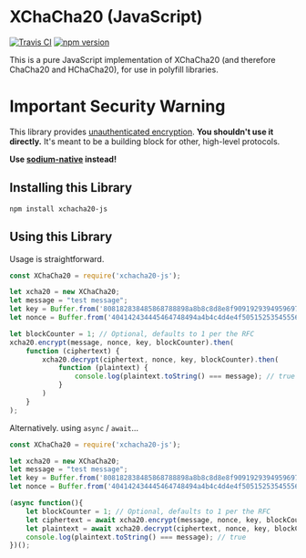 # XChaCha20 (JavaScript)

[![Travis CI](https://travis-ci.org/paragonie/xchacha20-js.svg?branch=master)](https://travis-ci.org/paragonie/xchacha20-js)
[![npm version](https://img.shields.io/npm/v/xchacha20-js.svg)](https://npm.im/xchacha20-js)

This is a pure JavaScript implementation of XChaCha20 (and therefore ChaCha20
and HChaCha20), for use in polyfill libraries.

# Important Security Warning

This library provides [unauthenticated encryption](https://tonyarcieri.com/all-the-crypto-code-youve-ever-written-is-probably-broken).
**You shouldn't use it directly.** It's meant to be a building block for other,
high-level protocols.

**Use [sodium-native](https://github.com/mafintosh/sodium-native) instead!**

## Installing this Library

```
npm install xchacha20-js
```

## Using this Library

Usage is straightforward.

```javascript
const XChaCha20 = require('xchacha20-js');

let xcha20 = new XChaCha20;
let message = "test message";
let key = Buffer.from('808182838485868788898a8b8c8d8e8f909192939495969798999a9b9c9d9e9f', 'hex');
let nonce = Buffer.from('404142434445464748494a4b4c4d4e4f5051525354555658', 'hex');

let blockCounter = 1; // Optional, defaults to 1 per the RFC
xcha20.encrypt(message, nonce, key, blockCounter).then(
    function (ciphertext) {
        xcha20.decrypt(ciphertext, nonce, key, blockCounter).then(
            function (plaintext) {
                console.log(plaintext.toString() === message); // true
            }
        )
    }
);
```

Alternatively. using `async` / `await`...

```javascript
const XChaCha20 = require('xchacha20-js');

let xcha20 = new XChaCha20;
let message = "test message";
let key = Buffer.from('808182838485868788898a8b8c8d8e8f909192939495969798999a9b9c9d9e9f', 'hex');
let nonce = Buffer.from('404142434445464748494a4b4c4d4e4f5051525354555658', 'hex');

(async function(){
    let blockCounter = 1; // Optional, defaults to 1 per the RFC
    let ciphertext = await xcha20.encrypt(message, nonce, key, blockCounter);
    let plaintext = await xcha20.decrypt(ciphertext, nonce, key, blockCounter);
    console.log(plaintext.toString() === message); // true
})();
```
